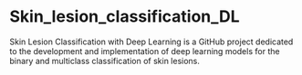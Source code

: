 # Skin_lesion_classification_DL
Skin Lesion Classification with Deep Learning is a GitHub project dedicated to the development and implementation of deep learning models for the binary and multiclass classification of skin lesions.
